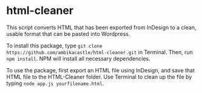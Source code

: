 # html-cleaner
This script converts HTML that has been exported from InDesign to a clean, usable format that can be pasted into Wordpress.

To install this package, type ```git clone https://github.com/ambikacastle/html-cleaner.git``` in Terminal. Then, run ```npm install```. NPM will install all necessary dependencies.

To use the package, first export an HTML file using InDesign, and save that HTML file to the HTML-Cleaner folder. Use Terminal to clean up the file by typing ```node app.js yourfilename.html```.
